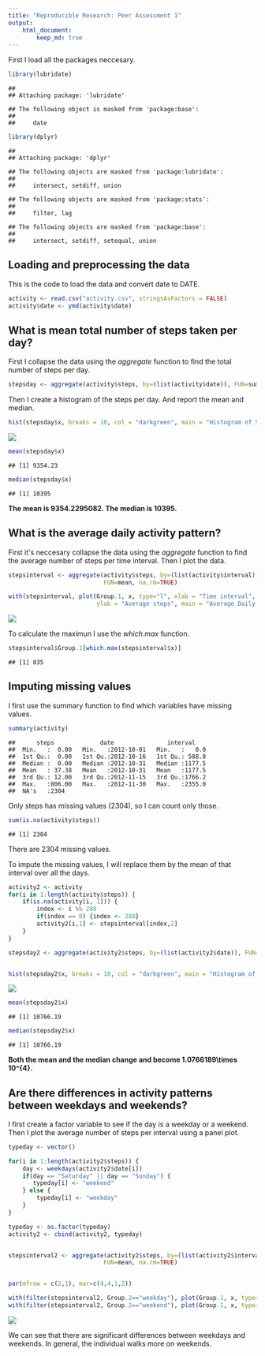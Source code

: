 ```yaml
---
title: "Reproducible Research: Peer Assessment 1"
output: 
    html_document:
        keep_md: true
---
```


First I load all the packages neccesary.

```r
library(lubridate)
```

```
## 
## Attaching package: 'lubridate'
```

```
## The following object is masked from 'package:base':
## 
##     date
```

```r
library(dplyr)
```

```
## 
## Attaching package: 'dplyr'
```

```
## The following objects are masked from 'package:lubridate':
## 
##     intersect, setdiff, union
```

```
## The following objects are masked from 'package:stats':
## 
##     filter, lag
```

```
## The following objects are masked from 'package:base':
## 
##     intersect, setdiff, setequal, union
```


## Loading and preprocessing the data



This is the code to load the data and convert date to DATE.  


```r
activity <- read.csv("activity.csv", stringsAsFactors = FALSE)
activity$date <- ymd(activity$date)
```
  
## What is mean total number of steps taken per day?
First I  collapse the data using the *aggregate* function to find the
total number of steps per day.


```r
stepsday <- aggregate(activity$steps, by=(list(activity$date)), FUN=sum, na.rm=TRUE)
```

Then I create a histogram of the steps per day. And report the mean and median.

```r
hist(stepsday$x, breaks = 10, col = "darkgreen", main = "Histogram of Steps per Day")
```

![](PA1_template_files/figure-html/historgram-1.png)<!-- -->

```r
mean(stepsday$x)
```

```
## [1] 9354.23
```

```r
median(stepsday$x)
```

```
## [1] 10395
```

**The mean is 9354.2295082. The median is 10395.**  
  
  

## What is the average daily activity pattern?

First it's neccesary collapse the data using the *aggregate* function to find 
the average number of steps per time interval. Then I plot the data.


```r
stepsinterval <- aggregate(activity$steps, by=(list(activity$interval)),
                           FUN=mean, na.rm=TRUE)

with(stepsinterval, plot(Group.1, x, type="l", xlab = "Time interval", 
                         ylab = "Average steps", main = "Average Daily Pattern"))
```

![](PA1_template_files/figure-html/collapse2-1.png)<!-- -->

To calculate the maximun I use the *which.max* function.

```r
stepsinterval$Group.1[which.max(stepsinterval$x)]
```

```
## [1] 835
```


## Imputing missing values
I first use the summary function to find which variables have missing values.


```r
summary(activity)
```

```
##      steps             date               interval     
##  Min.   :  0.00   Min.   :2012-10-01   Min.   :   0.0  
##  1st Qu.:  0.00   1st Qu.:2012-10-16   1st Qu.: 588.8  
##  Median :  0.00   Median :2012-10-31   Median :1177.5  
##  Mean   : 37.38   Mean   :2012-10-31   Mean   :1177.5  
##  3rd Qu.: 12.00   3rd Qu.:2012-11-15   3rd Qu.:1766.2  
##  Max.   :806.00   Max.   :2012-11-30   Max.   :2355.0  
##  NA's   :2304
```

Only steps has missing values (2304), so I can count only those.


```r
sum(is.na(activity$steps))
```

```
## [1] 2304
```

There are 2304 missing values.  

To impute the missing values, I will replace them by the mean of that interval
over all the days.  


```r
activity2 <- activity
for(i in 1:length(activity$steps)) {
    if(is.na(activity[i, 1])) {
        index <- i %% 288
        if(index == 0) {index <- 288}
        activity2[i,1] <- stepsinterval[index,2]
    } 
}

stepsday2 <- aggregate(activity2$steps, by=(list(activity2$date)), FUN=sum, na.rm=TRUE)


hist(stepsday2$x, breaks = 10, col = "darkgreen", main = "Histogram of Steps per Day")
```

![](PA1_template_files/figure-html/unnamed-chunk-3-1.png)<!-- -->

```r
mean(stepsday2$x)
```

```
## [1] 10766.19
```

```r
median(stepsday2$x)
```

```
## [1] 10766.19
```

**Both the mean and the median change and become 1.0766189\times 10^{4}.**  


## Are there differences in activity patterns between weekdays and weekends?

I first create a factor variable to see if the day is a weekday or a weekend.
Then I plot the average number of steps per interval using a panel plot.


```r
typeday <- vector()

for(i in 1:length(activity2$steps)) {
    day <- weekdays(activity2$date[i])
    if(day == "Saturday" || day == "Sunday") {
       typeday[i] <- "weekend"
    } else {
        typeday[i] <- "weekday"
    }
}

typeday <- as.factor(typeday)
activity2 <- cbind(activity2, typeday)


stepsinterval2 <- aggregate(activity2$steps, by=(list(activity2$interval, activity2$typeday)),
                           FUN=mean, na.rm=TRUE)


par(mfrow = c(2,1), mar=c(4,4,1,2))

with(filter(stepsinterval2, Group.2=="weekday"), plot(Group.1, x, type="l", main = "Weekday", xlab = "", ylab = "Average number of steps"))
with(filter(stepsinterval2, Group.2=="weekend"), plot(Group.1, x, type="l", main = "Weekend", xlab = "Interval", ylab = "Average number of steps"))
```

![](PA1_template_files/figure-html/weekdays_weekends-1.png)<!-- -->

We can see that there are significant differences between weekdays and weekends.
In general, the individual walks more on weekends.


